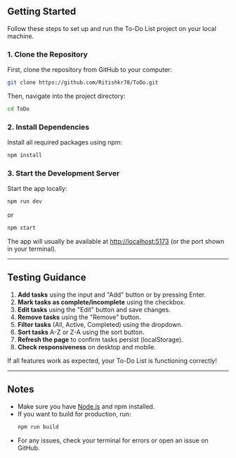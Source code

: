 ## Getting Started

Follow these steps to set up and run the To-Do List project on your local machine.

### 1. Clone the Repository

First, clone the repository from GitHub to your computer:

```sh
git clone https://github.com/Ritishkr78/ToDo.git
```

Then, navigate into the project directory:

```sh
cd ToDo
```

### 2. Install Dependencies

Install all required packages using npm:

```sh
npm install
```

### 3. Start the Development Server

Start the app locally:

```sh
npm run dev
```
or
```sh
npm start
```

The app will usually be available at [http://localhost:5173](http://localhost:5173) (or the port shown in your terminal).

---

## Testing Guidance

1. **Add tasks** using the input and "Add" button or by pressing Enter.
2. **Mark tasks as complete/incomplete** using the checkbox.
3. **Edit tasks** using the "Edit" button and save changes.
4. **Remove tasks** using the "Remove" button.
5. **Filter tasks** (All, Active, Completed) using the dropdown.
6. **Sort tasks** A-Z or Z-A using the sort button.
7. **Refresh the page** to confirm tasks persist (localStorage).
8. **Check responsiveness** on desktop and mobile.

If all features work as expected, your To-Do List is functioning correctly!

---

## Notes

- Make sure you have [Node.js](https://nodejs.org/) and npm installed.
- If you want to build for production, run:
  ```sh
  npm run build
  ```
- For any issues, check your terminal for errors or open an issue on GitHub.
